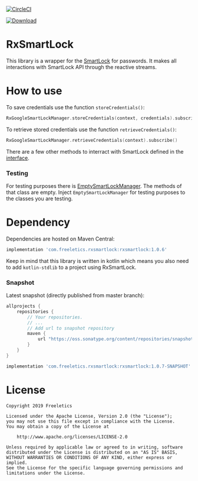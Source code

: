 [![CircleCI](https://circleci.com/gh/freeletics/RxSmartLock.svg?style=svg)](https://circleci.com/gh/freeletics/RxSmartLock)

[ ![Download](https://maven-badges.herokuapp.com/maven-central/com.freeletics.rxsmartlock/rxsmartlock/badge.svg) ](https://maven-badges.herokuapp.com/maven-central/com.freeletics.rxsmartlock/rxsmartlock)

# RxSmartLock

This library is a wrapper for the [SmartLock](https://www.howtogeek.com/354482/what-is-google-smart-lock-exactly/) for passwords. It makes all interactions with SmartLock API through the reactive streams.

# How to use

To save credentials use the function `storeCredentials()`:
```kotlin
RxGoogleSmartLockManager.storeCredentials(context, credentials).subscribe()
```

To retrieve stored credentials use the function `retrieveCredentials()`:
```kotlin
RxGoogleSmartLockManager.retrieveCredentials(context).subscribe()
```

There are a few other methods to interract with SmartLock defined in the [interface](https://github.com/freeletics/RxSmartLock/blob/master/rxsmartlock/src/main/java/com/freeletics/rxsmartlock/SmartLockManager.kt).

### Testing

For testing purposes there is [EmptySmartLockManager](https://github.com/freeletics/RxSmartLock/blob/master/rxsmartlock/src/main/java/com/freeletics/rxsmartlock/EmptySmartLockManager.kt). The methods of that class are empty. Inject `EmptySmartLockManager` for testing purposes to the classes you are testing.

# Dependency
Dependencies are hosted on Maven Central:

```groovy
implementation 'com.freeletics.rxsmartlock:rxsmartlock:1.0.6'
```
Keep in mind that this library is written in kotlin which means you also need to add `kotlin-stdlib` to a project using RxSmartLock.

### Snapshot
Latest snapshot (directly published from master branch):

```groovy
allprojects {
    repositories {
        // Your repositories.
        // ...
        // Add url to snapshot repository
        maven {
            url "https://oss.sonatype.org/content/repositories/snapshots/"
        }
    }
}

```

```groovy
implementation 'com.freeletics.rxsmartlock:rxsmartlock:1.0.7-SNAPSHOT'
```


# License

```
Copyright 2019 Freeletics

Licensed under the Apache License, Version 2.0 (the "License");
you may not use this file except in compliance with the License.
You may obtain a copy of the License at

    http://www.apache.org/licenses/LICENSE-2.0

Unless required by applicable law or agreed to in writing, software
distributed under the License is distributed on an "AS IS" BASIS,
WITHOUT WARRANTIES OR CONDITIONS OF ANY KIND, either express or implied.
See the License for the specific language governing permissions and
limitations under the License.
```
